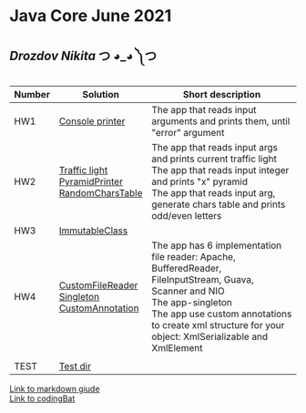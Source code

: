 
# Java Core June 2021

## *Drozdov Nikita* つ ◕_◕ ༽つ

| Number | Solution  | Short description
| --- | --- | --- |
| HW1 | [Console printer](https://github.com/NikolaevArtem/Java_Core_June_2021/tree/feature/DrozdovNikita/src/main/java/homework_1) | The app that reads input arguments and prints them, until "error" argument |
| HW2 | [Traffic light](https://github.com/NikolaevArtem/Java_Core_June_2021/tree/feature/DrozdovNikita/src/main/java/homework_2/task_1) </br> [PyramidPrinter](https://github.com/NikolaevArtem/Java_Core_June_2021/tree/feature/DrozdovNikita/src/main/java/homework_2/task_2) </br> [RandomCharsTable](https://github.com/NikolaevArtem/Java_Core_June_2021/tree/feature/DrozdovNikita/src/main/java/homework_2/task_3)| The app that reads input args and prints current traffic light </br> The app that reads input integer and prints "x" pyramid </br> The app that reads input arg, generate chars table and prints odd/even letters |
| HW3 | [ImmutableClass](https://github.com/NikolaevArtem/Java_Core_June_2021/blob/feature/DrozdovNikita/src/main/java/homework_3/MyImmutableClass.java) |  |
| HW4 | [CustomFileReader](https://github.com/NikolaevArtem/Java_Core_June_2021/tree/feature/DrozdovNikita/src/main/java/homework_4/custom_file_reader) <br> [Singleton](https://github.com/NikolaevArtem/Java_Core_June_2021/tree/feature/DrozdovNikita/src/main/java/homework_4/singleton) <br> [CustomAnnotation](https://github.com/NikolaevArtem/Java_Core_June_2021/tree/feature/DrozdovNikita/src/main/java/homework_4/custom_annotation) | The app has 6 implementation file reader: Apache, BufferedReader, FileInputStream, Guava, Scanner and NIO <br> The app-singleton <br> The app use custom annotations to create xml structure for your object: XmlSerializable and XmlElement |
|  |  |  |
| TEST | [Test dir](https://github.com/NikolaevArtem/Java_Core_June_2021/tree/feature/DrozdovNikita/src/test/java)


[Link to markdown giude](https://github.com/adam-p/markdown-here/wiki/Markdown-Cheatsheet) </br>
[Link to сodingBat](https://codingbat.com/done?user=ndrozdov9@gmail.com&tag=8408048475)
